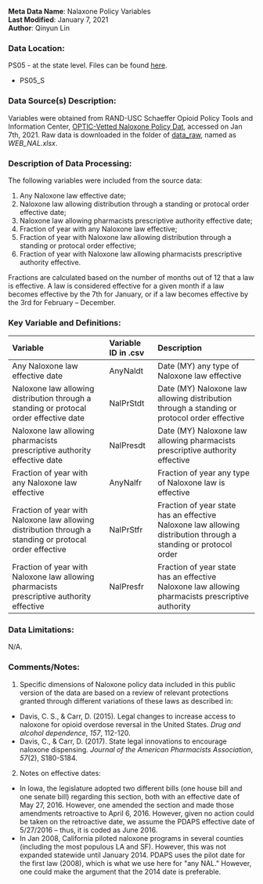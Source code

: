 **Meta Data Name**: Nalaxone Policy Variables  
**Last Modified**: January 7, 2021  
**Author**: Qinyun Lin  

### Data Location: 
PS05 - at the state level. Files can be found [here](https://github.com/GeoDaCenter/opioid-policy-scan/tree/master/Policy_Scan/data_final).
* PS05_S  

### Data Source(s) Description:  
Variables were obtained from RAND-USC Schaeffer Opioid Policy Tools and Information Center, [OPTIC-Vetted Naloxone Policy Dat](https://www.rand.org/health-care/centers/optic/resources/datasets.html), accessed on Jan 7th, 2021. Raw data is downloaded in the folder of [data_raw](https://github.com/GeoDaCenter/opioid-policy-scan/tree/master/Policy_Scan/data_raw), named as *WEB_NAL.xlsx*. 

### Description of Data Processing: 
The following variables were included from the source data:
1. Any Naloxone law effective date;
2. Naloxone law allowing distribution through a standing or protocal order effective date;
3. Naloxone law allowing pharmacists prescriptive authority effective date; 
4. Fraction of year with any Naloxone law effective;
5. Fraction of year with Naloxone law allowing distribution through a standing or protocal order effective;
6. Fraction of year with Naloxone law allowing pharmacists prescriptive authority effective. 

Fractions are calculated based on the number of months out of 12 that a law is effective. A law is considered effective for a given month if a law becomes effective by the 7th for January, or if a law becomes effective by the 3rd for February – December.

### Key Variable and Definitions:
| Variable | Variable ID in .csv | Description |
|:---------|:--------------------|:------------|
| Any Naloxone law effective date | AnyNaldt | Date (MY) any type of Naloxone law effective |
| Naloxone law allowing distribution through a standing or protocal order effective date | NalPrStdt | Date (MY) Naloxone law allowing distribution through a standing or protocol order effective |
| Naloxone law allowing pharmacists prescriptive authority effective date | NalPresdt | Date (MY) Naloxone law allowing pharmacists prescriptive authority effective |
| Fraction of year with any Naloxone law effective | AnyNalfr | Fraction of year any type of Naloxone law is effective |
| Fraction of year with Naloxone law allowing distribution through a standing or protocal order effective | NalPrStfr | Fraction of year state has an effective Naloxone law allowing distribution through a standing or protocol order |
| Fraction of year with Naloxone law allowing pharmacists prescriptive authority effective |  NalPresfr | Fraction of year state has an effective Naloxone law allowing pharmacists prescriptive authority |

### Data Limitations:
N/A.

### Comments/Notes:
1. Specific dimensions of Naloxone policy data included in this public version of the data are based on a review of relevant protections granted through different variations of these laws as described in:
* Davis, C. S., & Carr, D. (2015). Legal changes to increase access to naloxone for opioid overdose
reversal in the United States. *Drug and alcohol dependence*, *157*, 112-120.
* Davis, C., & Carr, D. (2017). State legal innovations to encourage naloxone dispensing. *Journal of the American Pharmacists Association*, *57*(2), S180-S184. 
2. Notes on effective dates:
* In Iowa, the legislature adopted two different bills (one house bill and one senate bill) regarding this section, both with an effective date of May 27, 2016. However, one amended the section and made those amendments retroactive to April 6, 2016. However, given no action could be taken on the retroactive date, we assume the PDAPS effective date of 5/27/2016 – thus, it is coded as June 2016.
* In Jan 2008, California piloted naloxone programs in several counties (including the most populous LA and SF). However, this was not expanded statewide until January 2014. PDAPS uses the pilot date for the first law (2008), which is what we use here for "any NAL." However, one could make the argument that the 2014 date is preferable.
